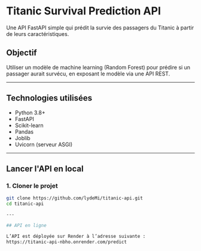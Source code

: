 #  Titanic Survival Prediction API

Une API FastAPI simple qui prédit la survie des passagers du Titanic à partir de leurs caractéristiques.

## Objectif

Utiliser un modèle de machine learning (Random Forest) pour prédire si un passager aurait survécu, en exposant le modèle via une API REST.

---

## Technologies utilisées

- Python 3.8+
- FastAPI
- Scikit-learn
- Pandas
- Joblib
- Uvicorn (serveur ASGI)

---

## Lancer l'API en local

### 1. Cloner le projet

```bash
git clone https://github.com/lydeMi/titanic-api.git
cd titanic-api

---

## API en ligne

L’API est déployée sur Render à l’adresse suivante :
https://titanic-api-nbho.onrender.com/predict


